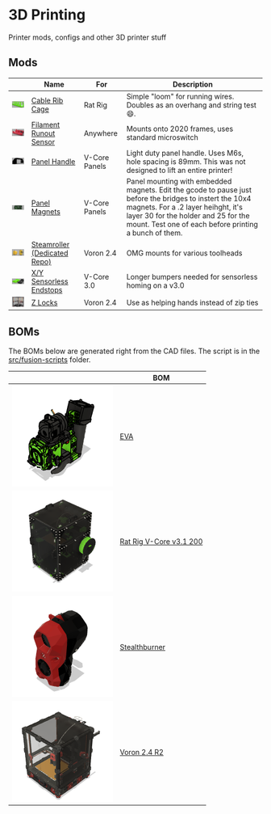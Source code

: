 # 3D Printing
Printer mods, configs and other 3D printer stuff

## Mods
| |Name|For|Description|
|---|---|---|---|
|<img src="images/crc-30x100-thumb.png" width="200px" />|[Cable Rib Cage](stl/general/)|Rat Rig|Simple "loom" for running wires. Doubles as an overhang and string test :smile:.|
|<img src="images/filament-runout-sensor-thumb.png" width="200px" />|[Filament Runout Sensor](stl/general/filament-runout-sensor.stl)|Anywhere|Mounts onto 2020 frames, uses standard microswitch|
|<img src="images/panel-handle-thumb.png" width="200px" />|[Panel Handle](stl/general/panel-handle.stl)|V-Core Panels|Light duty panel handle. Uses M6s, hole spacing is 89mm. This was not designed to lift an entire printer!|
|<img src="images/panel-magnets-glass.png" width="200px" />|[Panel Magnets](stl/general/panel-magnets/)|V-Core Panels|Panel mounting with embedded magnets. Edit the gcode to pause just before the bridges to instert the 10x4 magnets. For a .2 layer heihght, it's layer 30 for the holder and 25 for the mount. Test one of each before printing a bunch of them.|
|<img src="images/sr-og.png" width="200" />|[Steamroller (Dedicated Repo)](https://github.com/tallman5/steamroller)|Voron 2.4|OMG mounts for various toolheads|
|<img src="images/sensorless-endstops-thumb.png" width="200px" />|[X/Y Sensorless Endstops](stl/rat-rig/)|V-Core 3.0|Longer bumpers needed for sensorless homing on a v3.0|
|<img src="images/z-locks-installed-thumb.png" width="200px" />|[Z Locks](stl/voron/z-locks/readme.md)|Voron 2.4|Use as helping hands instead of zip ties|

## BOMs
The BOMs below are generated right from the CAD files.
The script is in the [src/fusion-scripts](src/fusion-scipts/) folder.

| |BOM|
|---|---|
|<img src="printers/eva/images/EVA3%20Assembly.png" width="200px" />|[EVA](printers/eva/EVA3%20Assembly%20BOM.md)|
|<img src="printers/rat-rig/v-core/images/Enclosure%202.0%20Assembly%20-%20200x200x200.png" width="200px" />|[Rat Rig V-Core v3.1 200](printers/rat-rig/v-core/Enclosure%202.0%20Assembly%20-%20200x200x200%20BOM.md)|
|<img src="printers/stealthburner/images/Stealthburner CW2 Assembly.png" width="200px" />|[Stealthburner](/printers/stealthburner/Stealthburner%20CW2%20Assembly%20BOM.md)|
|<img src="printers/voron/v2.4/images/Voron%202.4R2.png" width="200px" />|[Voron 2.4 R2](/printers/voron/v2.4/Voron%202.4R2%20BOM.md)|
